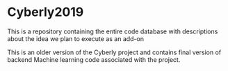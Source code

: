 # Cyberly2019
This is a repository containing the entire code database with descriptions about the idea we plan to execute as an add-on

This is an older version of the Cyberly project and contains final version of backend Machine learning code associated with the project.

